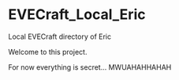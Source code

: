 EVECraft_Local_Eric
=====================

Local EVECraft directory of Eric

Welcome to this project.

For now everything is secret... MWUAHAHHAHAH
